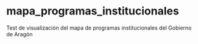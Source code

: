 # mapa_programas_institucionales
Test de visualización del mapa de programas institucionales del Gobierno de Aragón
